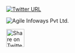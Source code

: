 [![Twitter URL](https://img.shields.io/twitter/url/http/shields.io.svg?style=social)](https://twitter.com/agileinfoways)

![Agile Infoways Pvt Ltd.](https://0.s3.envato.com/files/221713401/evanto.jpg)

<a href="https://twitter.com/agileinfoways" target="_blank" title="share to twitter" style="width:100%"><img src="https://github.com/agileinfoways/Android-Guidelines/blob/master/social_media_logos/1494847624_twitter.png" title="Share on Twitter" width="48" height="48" />

